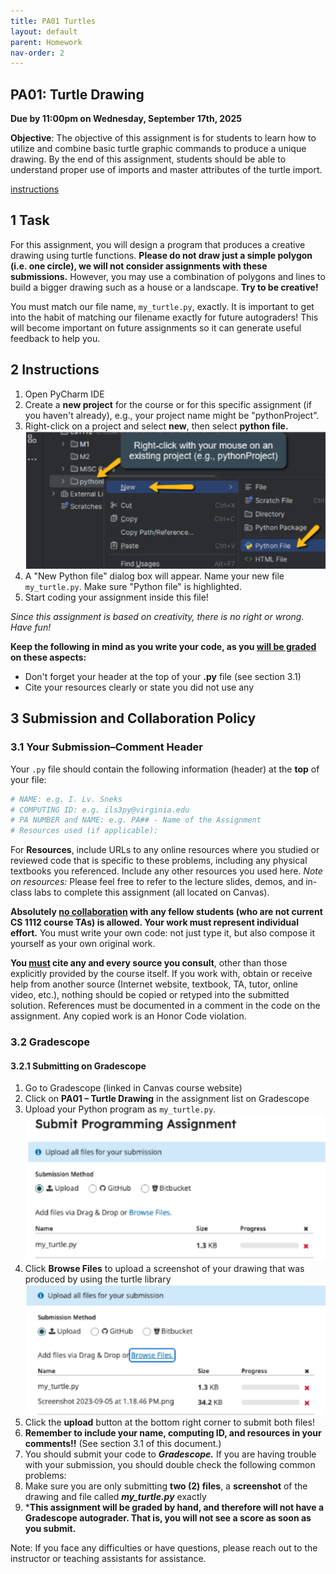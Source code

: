 ```yaml
---
title: PA01 Turtles
layout: default
parent: Homework
nav-order: 2
---
```


## PA01: Turtle Drawing
**Due by 11:00pm on Wednesday, September 17th, 2025** <br>    

**Objective**: The objective of this assignment is for students to learn how to utilize and combine basic turtle graphic commands to produce a unique drawing. By the end of this assignment, students should be able to understand proper use of imports and master attributes of the turtle import.

[instructions](/cs1112basit/instruction/PA01__Turtle_Drawing.pdf)
## 1 Task
For this assignment, you will design a program that produces a creative drawing using turtle functions. **Please do not draw just a simple polygon (i.e. one circle), we will not consider assignments with these submissions.** However, you may use a combination of polygons and lines to build a bigger drawing such as a house or a landscape. **Try to be creative!**

You must match our file name, `my_turtle.py`, exactly. It is important to get into the habit of matching our filename exactly for future autograders! This will become important on future assignments so it can generate useful feedback to help you.

## 2 Instructions
1. Open PyCharm IDE
2. Create a **new project** for the course or for this specific assignment (if you haven't already), e.g., your project name might be "pythonProject".
3. Right-click on a project and select **new**, then select **python file.**
![How to add a new python file.](../../Images/homeworks/hw1/newPythonProject.png)
4. A "New Python file" dialog box will appear. Name your new file `my_turtle.py`. Make sure "Python file" is highlighted.
5. Start coding your assignment inside this file!

*Since this assignment is based on creativity, there is no right or wrong. Have fun!*<br>

**Keep the following in mind as you write your code, as you <u>will be graded</u> on these aspects:**
- Don't forget your header at the top of your **.py** file (see section 3.1)
- Cite your resources clearly or state you did not use any

## 3 Submission and Collaboration Policy

### 3.1 Your Submission–Comment Header
Your `.py` file should contain the following information (header) at the **top** of your file:

```python
# NAME: e.g. I. Lv. Sneks
# COMPUTING ID: e.g. ils3py@virginia.edu
# PA NUMBER and NAME: e.g. PA## - Name of the Assignment
# Resources used (if applicable):
```
For **Resources**, include URLs to any online resources where you studied or reviewed code that is specific to these problems, including any physical textbooks you referenced. Include any other resources you used here. *Note on resources:* Please feel free to refer to the lecture slides, demos, and in-class labs to complete this assignment (all located on Canvas).

**Absolutely <u>no collaboration</u> with any fellow students (who are not current CS 1112 course TAs) is allowed. Your work must represent individual effort.** You must write your own code: not just type it, but also compose it yourself as your own original work.

**You <u>must</u> cite any and every source you consult**, other than those explicitly provided by the course itself. If you work with, obtain or receive help from another source (Internet website, textbook, TA, tutor, online video, etc.), nothing should be copied or retyped into the submitted solution. References must be documented in a comment in the code on the assignment. Any copied work is an Honor Code violation.

### 3.2 Gradescope
#### 3.2.1 Submitting on Gradescope
1. Go to Gradescope (linked in Canvas course website)
2. Click on **PA01 – Turtle Drawing** in the assignment list on Gradescope
3. Upload your Python program as `my_turtle.py`.
![Upload Python program](../../Images/homeworks/hw1/submitAssignment.png)
4. Click **Browse Files** to upload a screenshot of your drawing that was produced by using the turtle library <br>
![Browse files](../../Images/homeworks/hw1/browseFiles.png)
5. Click the **upload** button at the bottom right corner to submit both files!
6. **Remember to include your name, computing ID, and resources in your comments!!** (See section 3.1 of this document.)
7. You should submit your code to <b><i>Gradescope.</i></b> If you are having trouble with your submission, you should double check the following common problems:
8. Make sure you are only submitting **two (2) files**, a **screenshot** of the drawing and file called **<i>my_turtle.py</i>** exactly 
9. ***This assignment will be graded by hand, and therefore will not have a Gradescope autograder. That is, you will not see a score as soon as you submit.**

Note: If you face any difficulties or have questions, please reach out to the instructor or teaching assistants for assistance.
